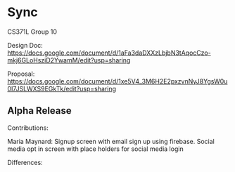 # Sync
CS371L Group 10 

Design Doc: https://docs.google.com/document/d/1aFa3daDXXzLbjbN3tAqocCzo-mkj6GLoHsziD2YwamM/edit?usp=sharing

Proposal: https://docs.google.com/document/d/1xe5V4_3M6H2E2pxzvnNyJ8YgsW0u0I7JSLWXS9EGkTk/edit?usp=sharing


Alpha Release
----------------
Contributions:

  Maria Maynard:
    Signup screen with email sign up using firebase.
    Social media opt in screen with place holders for social media login
  

Differences:


